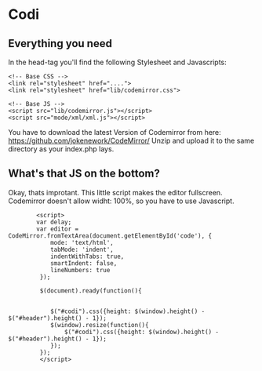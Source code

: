 Codi
==============

Everything you need
--------------

In the head-tag you'll find the following Stylesheet and Javascripts:

    <!-- Base CSS -->
    <link rel="stylesheet" href="....">
    <link rel="stylesheet" href="lib/codemirror.css">

    <!-- Base JS -->
    <script src="lib/codemirror.js"></script>
    <script src="mode/xml/xml.js"></script>

You have to download the latest Version of Codemirror from here: https://github.com/jokenework/CodeMirror/
Unzip and upload it to the same directory as your index.php lays.

What's that JS on the bottom?
--------------
Okay, thats improtant. This little script makes the editor fullscreen. Codemirror doesn't allow widht: 100%,
so you have to use Javascript.

            <script>
    		var delay;
			var editor = CodeMirror.fromTextArea(document.getElementById('code'), {
				mode: 'text/html',
				tabMode: 'indent',
				indentWithTabs: true,
				smartIndent: false,
				lineNumbers: true
			 });
			
			 $(document).ready(function(){
			
				
				$("#codi").css({height: $(window).height() - $("#header").height() - 1});
				$(window).resize(function(){
					$("#codi").css({height: $(window).height() - $("#header").height() - 1});
				});
			 });
		     </script>


